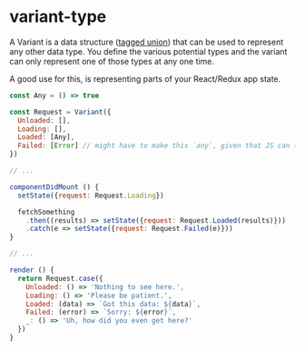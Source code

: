 # variant-type

A Variant is a data structure ([tagged union](https://en.wikipedia.org/wiki/Tagged_union)) that can be used to represent any other data type. You define the various potential types and the variant can only represent one of those types at any one time.

A good use for this, is representing parts of your React/Redux app state.

```javascript
const Any = () => true

const Request = Variant({
  Unloaded: [],
  Loading: [],
  Loaded: [Any],
  Failed: [Error] // might have to make this `any`, given that JS can throw non-Errors…
})

// ...

componentDidMount () {
  setState({request: Request.Loading})

  fetchSomething
    .then((results) => setState({request: Request.Loaded(results)}))
    .catch(e => setState({request: Request.Failed(e)}))
}

// ...

render () {
  return Request.case({
    Unloaded: () => 'Nothing to see here.',
    Loading: () => 'Please be patient.',
    Loaded: (data) => `Got this data: ${data}`,
    Failed: (error) => `Sorry: ${error}`,
    _: () => 'Uh, how did you even get here?'
  })
}
```
